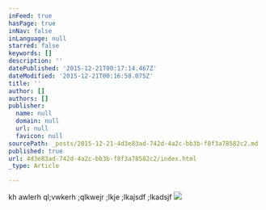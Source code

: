```yaml
---
inFeed: true
hasPage: true
inNav: false
inLanguage: null
starred: false
keywords: []
description: ''
datePublished: '2015-12-21T00:17:14.467Z'
dateModified: '2015-12-21T00:16:58.075Z'
title: ''
author: []
authors: []
publisher:
  name: null
  domain: null
  url: null
  favicon: null
sourcePath: _posts/2015-12-21-4d3e83ad-742d-4a2c-bb3b-f8f3a78582c2.md
published: true
url: 4d3e83ad-742d-4a2c-bb3b-f8f3a78582c2/index.html
_type: Article

---
```

kh awlerh ql;vwkerh ;qlkwejr ;lkje ;lkajsdf ;lkadsjf ![](https://the-grid-user-content.s3-us-west-2.amazonaws.com/aea5cd8e-0fca-449e-ad26-be801336e1f5.png)
